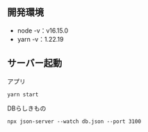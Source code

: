 ## 開発環境
- node -v：v16.15.0
- yarn -v：1.22.19

## サーバー起動
アプリ

```
yarn start
```
DBらしきもの

```
npx json-server --watch db.json --port 3100
```
